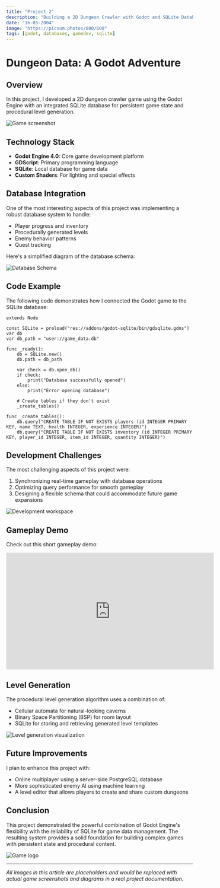```yaml
---
title: "Project 2"
description: "Building a 2D Dungeon Crawler with Godot and SQLite Database Integration"
date: "16-05-2004"
image: "https://picsum.photos/800/600"
tags: [godot, databases, gamedev, sqlite]
---
```


# Dungeon Data: A Godot Adventure

## Overview

In this project, I developed a 2D dungeon crawler game using the Godot Engine with an integrated SQLite database for persistent game state and procedural level generation.

![Game screenshot](https://picsum.photos/800/400?random=1)

## Technology Stack

- **Godot Engine 4.0**: Core game development platform
- **GDScript**: Primary programming language
- **SQLite**: Local database for game data
- **Custom Shaders**: For lighting and special effects

## Database Integration

One of the most interesting aspects of this project was implementing a robust database system to handle:

- Player progress and inventory
- Procedurally generated levels
- Enemy behavior patterns
- Quest tracking

Here's a simplified diagram of the database schema:

![Database Schema](https://picsum.photos/600/400?random=2)

## Code Example

The following code demonstrates how I connected the Godot game to the SQLite database:

```gdscript
extends Node

const SQLite = preload("res://addons/godot-sqlite/bin/gdsqlite.gdns")
var db
var db_path = "user://game_data.db"

func _ready():
    db = SQLite.new()
    db.path = db_path

    var check = db.open_db()
    if check:
        print("Database successfully opened")
    else:
        print("Error opening database")

    # Create tables if they don't exist
    _create_tables()

func _create_tables():
    db.query("CREATE TABLE IF NOT EXISTS players (id INTEGER PRIMARY KEY, name TEXT, health INTEGER, experience INTEGER)")
    db.query("CREATE TABLE IF NOT EXISTS inventory (id INTEGER PRIMARY KEY, player_id INTEGER, item_id INTEGER, quantity INTEGER)")
```

## Development Challenges

The most challenging aspects of this project were:

1. Synchronizing real-time gameplay with database operations
2. Optimizing query performance for smooth gameplay
3. Designing a flexible schema that could accommodate future game expansions

![Development workspace](https://picsum.photos/800/500?random=3)

## Gameplay Demo

Check out this short gameplay demo:

<iframe width="560" height="315" src="https://www.youtube.com/embed/dQw4w9WgXcQ" frameborder="0" allow="accelerometer; autoplay; clipboard-write; encrypted-media; gyroscope; picture-in-picture" allowfullscreen></iframe>

## Level Generation

The procedural level generation algorithm uses a combination of:

- Cellular automata for natural-looking caverns
- Binary Space Partitioning (BSP) for room layout
- SQLite for storing and retrieving generated level templates

![Level generation visualization](https://picsum.photos/800/400?random=4)

## Future Improvements

I plan to enhance this project with:

- Online multiplayer using a server-side PostgreSQL database
- More sophisticated enemy AI using machine learning
- A level editor that allows players to create and share custom dungeons

## Conclusion

This project demonstrated the powerful combination of Godot Engine's flexibility with the reliability of SQLite for game data management. The resulting system provides a solid foundation for building complex games with persistent state and procedural content.

![Game logo](https://picsum.photos/400/400?random=5)

---

_All images in this article are placeholders and would be replaced with actual game screenshots and diagrams in a real project documentation._
